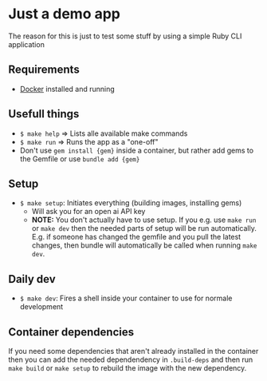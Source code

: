 # Just a demo app

The reason for this is just to test some stuff by using a simple Ruby CLI application

## Requirements

- [Docker](https://www.docker.com) installed and running

## Usefull things

- `$ make help` => Lists alle available make commands
- `$ make run`  => Runs the app as a "one-off"
- Don't use `gem install {gem}` inside a container, but rather add gems to the Gemfile or use `bundle add {gem}`

## Setup

- `$ make setup`: Initiates everything (building images, installing gems)
  - Will ask you for an open ai API key
  - **NOTE:** You don't actually have to use setup. If you e.g. use `make run` or `make dev` then the needed parts of setup will be run automatically. E.g. if someone has changed the gemfile and you pull the latest changes, then bundle will automatically be called when running `make dev`.

## Daily dev

- `$ make dev`: Fires a shell inside your container to use for normale development

## Container dependencies

If you need some dependencies that aren't already installed in the container then you can add the needed dependendency in `.build-deps` and then run `make build` or `make setup` to rebuild the image with the new dependency.
